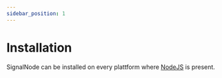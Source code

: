 ```yaml
---
sidebar_position: 1
---
```


# Installation

SignalNode can be installed on every plattform where [NodeJS](https://nodejs.org/en/download/) is present.